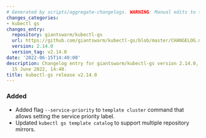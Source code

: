 ```yaml
---
# Generated by scripts/aggregate-changelogs. WARNING: Manual edits to this files will be overwritten.
changes_categories:
- kubectl gs
changes_entry:
  repository: giantswarm/kubectl-gs
  url: https://github.com/giantswarm/kubectl-gs/blob/master/CHANGELOG.md#2140---2022-06-15
  version: 2.14.0
  version_tag: v2.14.0
date: '2022-06-15T14:40:08'
description: Changelog entry for giantswarm/kubectl-gs version 2.14.0, published on
  15 June 2022, 14:40.
title: kubectl-gs release v2.14.0
---
```


### Added
- Added flag `--service-priority` to `template cluster` command that allows setting the service priority label.
- Updated `kubectl gs template catalog` to support multiple repository mirrors.
